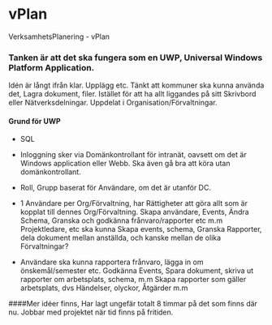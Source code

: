 # vPlan
VerksamhetsPlanering - vPlan

### Tanken är att det ska fungera som en UWP, Universal Windows Platform Application.

Idén är långt ifrån klar. 
Upplägg etc.
Tänkt att kommuner ska kunna använda det, Lagra dokument, filer. Istället för att ha allt liggandes på sitt Skrivbord eller Nätverksdelningar. Uppdelat i Organisation/Förvaltningar. 

#### Grund för UWP

+ SQL
+ Inloggning sker via Domänkontrollant för intranät, oavsett om det är Windows application eller Webb.
Ska även gå bra att köra utan domänkontrollant.

+ Roll, Grupp baserat för Användare, om det är utanför DC.

+ 1 Användare per Org/Förvaltning, har Rättigheter att göra allt som är kopplat till dennes Org/Förvaltning.
Skapa användare, Events, Ändra Schema, Granska och godkänna frånvaro/rapporter etc m.m
Projektledare, etc ska kunna Skapa events, schema, Granska Rapporter, dela dokument mellan anställda, och kanske mellan de olika Förvaltningar?

+ Användare ska kunna rapportera frånvaro, lägga in om önskemål/semester etc. Godkänna Events, Spara dokument, skriva ut rapporter om arbetsplats, schema, m.m
Skapa rapporter som gäller arbetsplats, dvs Händelser, olyckor, Åtgärder m.m

####Mer idéer finns, 
Har lagt ungefär totalt 8 timmar på det som finns där nu. Jobbar med projektet när tid finns på fritiden.
